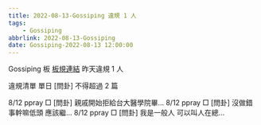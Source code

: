 ```yaml
---
title: 2022-08-13-Gossiping 違規 1 人
tags:
    - Gossiping
abbrlink: 2022-08-13-Gossiping
date: Gossiping-2022-08-13 12:00:00
---
```

Gossiping 板 [板規連結](https://www.ptt.cc/bbs/Gossiping/M.1637425085.A.07D.html)
昨天違規 1 人
<!-- more -->

違規清單
單日 [問卦] 不得超過 2 篇

8/12 ppray □ [問卦] 親戚開始拒給台大醫學院畢…
8/12 ppray □ [問卦] 沒做錯事幹嘛低頭 應該繼…
8/12 ppray □ [問卦] 我是一般人 可以叫人在總…